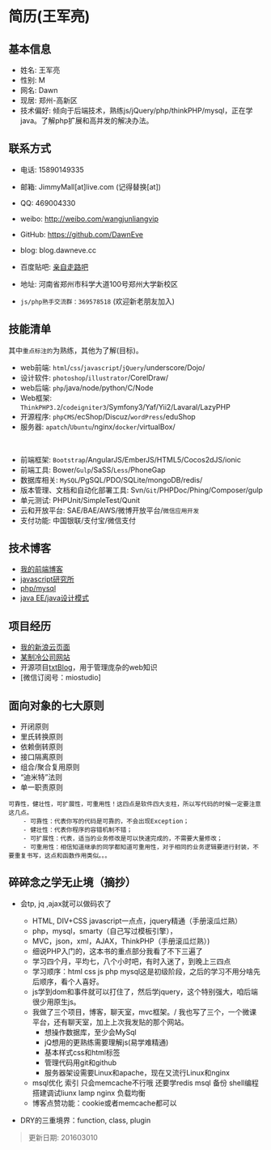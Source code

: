 # 简历(王军亮)

## 基本信息   

- 姓名: 王军亮  
- 性别: M  
- 网名: 	Dawn
- 现居: 	郑州-高新区
- 技术偏好:	倾向于后端技术，熟练js/jQuery/php/thinkPHP/mysql，正在学java。了解php扩展和高并发的解决办法。

## 联系方式  

- 电话: 15890149335  
- 邮箱:	JimmyMall[at]live.com (记得替换[at])
- QQ: 469004330  
- weibo: 	http://weibo.com/wangjunliangvip
- GitHub: https://github.com/DawnEve
- blog: 	blog.dawneve.cc
- 百度贴吧: [亲自走路吧](http://tieba.baidu.com/f?kw=%C7%D7%D7%D4%D7%DF%C2%B7&fr=index)

- 地址: 河南省郑州市科学大道100号郑州大学新校区    
- `js/php熟手交流群：369578518` (欢迎新老朋友加入)




## 技能清单    

其中`重点标注的`为熟练，其他为了解(目标)。 

- web前端: `html`/`css`/`javascript`/`jQuery`/underscore/Dojo/   
- 设计软件: `photoshop`/`illustrator`/CorelDraw/
- web后端: `php`/java/node/python/C/Node  
- Web框架: `ThinkPHP3.2`/`codeigniter3`/Symfony3/Yaf/Yii2/Lavaral/LazyPHP
- 开源程序: `phpCMS`/ecShop/Discuz/`wordPress`/eduShop  
- 服务器: `apatch`/`Ubuntu`/nginx/`docker`/virtualBox/     
<br>

- 前端框架: `Bootstrap`/AngularJS/EmberJS/HTML5/Cocos2dJS/ionic  
- 前端工具: Bower/`Gulp`/SaSS/`Less`/PhoneGap  
- 数据库相关: `MySQL`/PgSQL/PDO/SQLite/mongoDB/redis/  
- 版本管理、文档和自动化部署工具: Svn/`Git`/PHPDoc/Phing/Composer/gulp  
- 单元测试: PHPUnit/SimpleTest/Qunit  
- 云和开放平台: SAE/BAE/AWS/微博开放平台/`微信应用开发`  
- 支付功能: 中国银联/支付宝/微信支付  


## 技术博客  

- [我的前端博客](http://poster469.blog.163.com/ "最早的PS到后来的JS,服务器设置")  
- [javascript研究所](http://miostudio.blog.163.com/ "javascript的地位空前高涨，值得独立研究")  
- [php/mysql](http://firecloudphp.blog.163.com/ "php和mysql是黄金搭档")  
- [java EE/java设计模式](http://zhengzhi2014.blog.163.com/ "java的思想是横强大的")  




## 项目经历

- [我的新浪云页面](http://miostudio.sinaapp.com/ "sina app")
- [某制冷公司网站](http://www.wllwzl.com/ "企业站")
- 开源项目[txtBlog](http://blog.dawnEve.cc/ "博客框架和内容纯手工打造。")，用于管理庞杂的web知识  
- [微信订阅号：miostudio]  



## 面向对象的七大原则 

- 开闭原则  
- 里氏转换原则  
- 依赖倒转原则  
- 接口隔离原则  
- 组合/聚合复用原则  
- “迪米特”法则  
- 单一职责原则  

```
可靠性，健壮性，可扩展性，可重用性！这四点是软件四大支柱，所以写代码的时候一定要注意这几点。
	- 可靠性：代表你写的代码是可靠的，不会出现Exception；
	- 健壮性：代表你程序的容错机制不错；
	- 可扩展性：代表，适当的业务修改是可以快速完成的，不需要大量修改；
	- 可重用性：相信知道继承的同学都知道可重用性，对于相同的业务逻辑要进行封装，不要重复书写，这点和函数作用类似。。。
```



## 碎碎念之学无止境（摘抄）

- 会tp, jq ,ajax就可以做码农了
	* HTML, DIV+CSS javascript一点点，jquery精通（手册滚瓜烂熟）
	* php，mysql，smarty（自己写过模板引擎），
	* MVC，json，xml，AJAX，ThinkPHP（手册滚瓜烂熟）)
	* 细说PHP入门的，这本书的重点部分我看了不下三遍了
	* 学习四个月，平均七，八个小时吧，有时入迷了，到晚上三四点
	* 学习顺序：html css js php mysql这是初级阶段，之后的学习不用分啥先后顺序，看个人喜好。
	* js学到dom和事件就可以打住了，然后学jquery，这个特别强大，咱后端很少用原生js。
	* 我做了三个项目，博客，聊天室，mvc框架。/ 我也写了三个，一个微课平台，还有聊天室，加上上次我发贴的那个网站。
		- 想操作数据库，至少会MySql
		- jQ想用的更熟练需要理解js(易学难精通)
		- 基本样式css和html标签
		- 管理代码用git和github
		- 服务器架设需要Linux和apache，现在又流行Linux和nginx
	* msql优化 索引 只会memcache不行哦 还要学redis msql 备份 shell编程 搭建调试liunx lamp nginx 负载均衡
	* 博客点赞功能：cookie或者memcache都可以
	
- DRY的三重境界：function, class, plugin  	
	
> 更新日期: 201603010  

